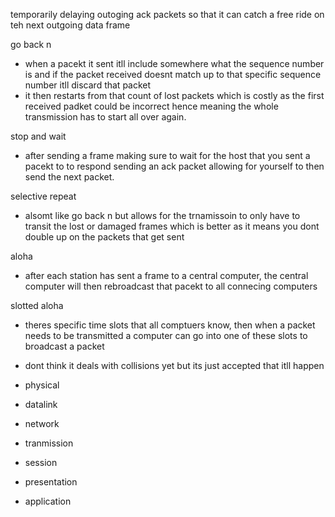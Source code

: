 temporarily delaying outoging ack packets so that it can catch a free ride on teh next outgoing data frame

go back n
- when a pacekt it sent itll include somewhere what the sequence number is and if the packet received doesnt match up to that specific sequence number itll discard that packet 
- it then restarts from that count of lost packets which is costly as the first received padket could be incorrect hence meaning the whole transmission has to start all over again. 

stop and wait 
- after sending a frame making sure to wait for the host that you sent a pacekt to to respond sending an ack packet allowing for yourself to then send the next packet. 

selective repeat 
- alsomt like go back n but allows for the trnamissoin to only have to transit the lost or damaged frames which is better as it means you dont double up on the packets that get sent 

aloha 
- after each station has sent a frame to a central computer, the central computer will then rebroadcast that pacekt to all connecing computers 

slotted aloha 
- theres specific time slots that all comptuers know, then when a packet needs to be transmitted  a computer can go into one of these slots to broadcast a packet 
- dont think it deals with collisions yet but its just accepted that itll happen 


- physical
- datalink
- network
- tranmission
- session
- presentation
- application

